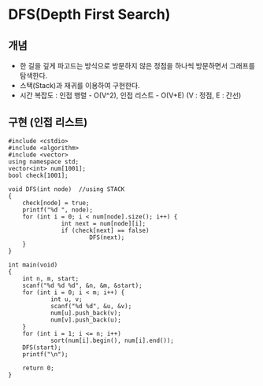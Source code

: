 # DFS(Depth First Search)

## 개념
- 한 길을 깊게 파고드는 방식으로 방문하지 않은 정점을 하나씩 방문하면서 그래프를 탐색한다.
- 스택(Stack)과 재귀를 이용하여 구현한다.
- 시간 복잡도 : 인접 행렬 - O(V^2), 인접 리스트 - O(V+E) (V : 정점, E : 간선)

## 구현 (인접 리스트)
~~~
#include <cstdio>
#include <algorithm>
#include <vector>
using namespace std;
vector<int> num[1001];
bool check[1001];

void DFS(int node)  //using STACK
{
	check[node] = true;
	printf("%d ", node);
	for (int i = 0; i < num[node].size(); i++) {
	           int next = num[node][i];
	           if (check[next] == false)
 	                   DFS(next);
	}
}

int main(void)
{
	int n, m, start;
	scanf("%d %d %d", &n, &m, &start);
	for (int i = 0; i < m; i++) {
	        int u, v;
	        scanf("%d %d", &u, &v);
	        num[u].push_back(v);
	        num[v].push_back(u);
	}
	for (int i = 1; i <= n; i++)
	        sort(num[i].begin(), num[i].end());
	DFS(start);
	printf("\n");

	return 0;
}
~~~
